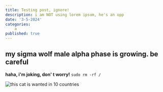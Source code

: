 ```yaml
---
title: Testing post, ignore!
description: i am NOT using lorem ipsum, he's an opp
date: '3-5-2024'
categories: 
    a
published: true
---
```


## my sigma wolf male alpha phase is growing. be careful

**haha, i'm joking, don'    t worry!**
`sudo rm -rf /`

![this cat is wanted in 10 countries](favicon.png)